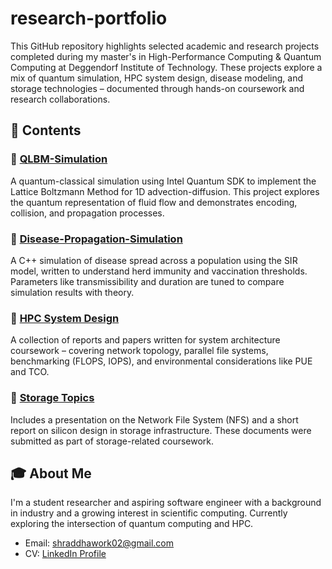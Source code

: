 # research-portfolio

This GitHub repository highlights selected academic and research projects completed during my master's in High-Performance Computing & Quantum Computing at Deggendorf Institute of Technology.
These projects explore a mix of quantum simulation, HPC system design, disease modeling, and storage technologies – documented through hands-on coursework and research collaborations.

## 📘 Contents

### 🔹 [QLBM-Simulation](./QLBM-Simulation)
A quantum-classical simulation using Intel Quantum SDK to implement the Lattice Boltzmann Method for 1D advection-diffusion. This project explores the quantum representation of fluid flow and demonstrates encoding, collision, and propagation processes.

### 🔹 [Disease-Propagation-Simulation](./Disease-Propagation-Simulation)
A C++ simulation of disease spread across a population using the SIR model, written to understand herd immunity and vaccination thresholds. Parameters like transmissibility and duration are tuned to compare simulation results with theory.

### 🔹 [HPC System Design](./HPC-SystemDesign)
A collection of reports and papers written for system architecture coursework – covering network topology, parallel file systems, benchmarking (FLOPS, IOPS), and environmental considerations like PUE and TCO.

### 🔹 [Storage Topics](./Storage-Topics)
Includes a presentation on the Network File System (NFS) and a short report on silicon design in storage infrastructure. These documents were submitted as part of storage-related coursework.

## 🎓 About Me

I'm a student researcher and aspiring software engineer with a background in industry and a growing interest in scientific computing. Currently exploring the intersection of quantum computing and HPC.

- Email: shraddhawork02@gmail.com
- CV: [LinkedIn Profile](https://www.linkedin.com/in/shraddha-thanki)
